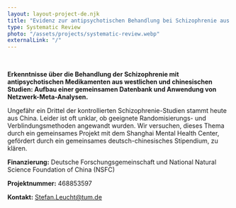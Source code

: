 ```yaml
---
layout: layout-project-de.njk
title: "Evidenz zur antipsychotischen Behandlung bei Schizophrenie aus westlichen und chinesischen Studien"
type: Systematic Review
photo: "/assets/projects/systematic-review.webp"
externalLink: "/"
---
```


<br>

**Erkenntnisse über die Behandlung der Schizophrenie mit antipsychotischen Medikamenten aus westlichen und chinesischen Studien: Aufbau einer gemeinsamen Datenbank und Anwendung von Netzwerk-Meta-Analysen.**

Ungefähr ein Drittel der kontrollierten Schizophrenie-Studien stammt heute aus China. Leider ist oft unklar, ob geeignete Randomisierungs- und Verblindungsmethoden angewandt wurden. Wir versuchen, dieses Thema durch ein gemeinsames Projekt mit dem Shanghai Mental Health Center, gefördert durch ein gemeinsames deutsch-chinesisches Stipendium, zu klären.

**Finanzierung:** Deutsche Forschungsgemeinschaft und National Natural Science Foundation of China (NSFC)

**Projektnummer:** 468853597

**Kontakt:** Stefan.Leucht@tum.de
    
